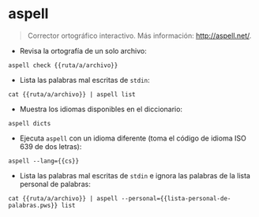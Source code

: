 # aspell

> Corrector ortográfico interactivo.
> Más información: <http://aspell.net/>.

- Revisa la ortografía de un solo archivo:

`aspell check {{ruta/a/archivo}}`

- Lista las palabras mal escritas de `stdin`:

`cat {{ruta/a/archivo}} | aspell list`

- Muestra los idiomas disponibles en el diccionario:

`aspell dicts`

- Ejecuta `aspell` con un idioma diferente (toma el código de idioma ISO 639 de dos letras):

`aspell --lang={{cs}}`

- Lista las palabras mal escritas de `stdin` e ignora las palabras de la lista personal de palabras:

`cat {{ruta/a/archivo}} | aspell --personal={{lista-personal-de-palabras.pws}} list`
